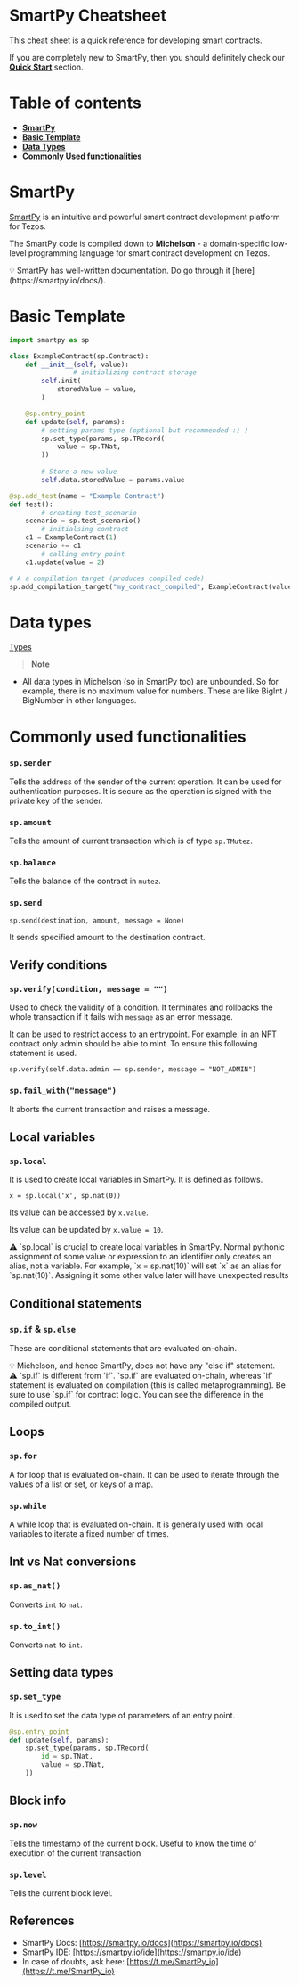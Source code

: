 # SmartPy Cheatsheet

This cheat sheet is a quick reference for developing smart contracts. 

If you are completely new to SmartPy, then you should definitely check our **[Quick Start](https://www.notion.so/Overview-e057760f88b04031893ae82e3c8d505b)** section.

# Table of contents

- **[SmartPy](https://www.notion.so/SmartPy-Cheatsheet-c9d12639a93a436e9d76cd0b664e6079)**
- **[Basic Template](https://www.notion.so/SmartPy-Cheatsheet-c9d12639a93a436e9d76cd0b664e6079)**
- **[Data Types](https://www.notion.so/SmartPy-Cheatsheet-c9d12639a93a436e9d76cd0b664e6079)**
- **[Commonly Used functionalities](https://www.notion.so/SmartPy-Cheatsheet-c9d12639a93a436e9d76cd0b664e6079)**

# SmartPy

[SmartPy](https://smartpy.io/) is an intuitive and powerful smart contract development platform for Tezos.

The SmartPy code is compiled down to **Michelson** - a domain-specific low-level programming language for smart contract development on Tezos.

<aside>
💡 SmartPy has well-written documentation. Do go through it [here](https://smartpy.io/docs/).

</aside>

# Basic Template

```python
import smartpy as sp

class ExampleContract(sp.Contract):
    def __init__(self, value):
				# initializing contract storage
        self.init(
            storedValue = value,
        )

    @sp.entry_point
    def update(self, params):
        # setting params type (optional but recommended :) )
        sp.set_type(params, sp.TRecord(
            value = sp.TNat,
        ))
            
        # Store a new value
        self.data.storedValue = params.value

@sp.add_test(name = "Example Contract")
def test():
		# creating test_scenario
    scenario = sp.test_scenario()
		# initialsing contract
    c1 = ExampleContract(1)
    scenario += c1
		# calling entry point
    c1.update(value = 2)

# A a compilation target (produces compiled code)
sp.add_compilation_target("my_contract_compiled", ExampleContract(value = 0))
```

# Data types

[Types](https://www.notion.so/15db98e8c5b743b4bfe16fbfbe44ca3d)

> **Note**
> 
- All data types in Michelson (so in SmartPy too) are unbounded. So for example, there is no maximum value for numbers. These are like BigInt / BigNumber in other languages.

# Commonly used functionalities

### `sp.sender`

Tells the address of the sender of the current operation. It can be used for authentication purposes. It is secure as the operation is signed with the private key of the sender.

### `sp.amount`

Tells the amount of current transaction which is of type `sp.TMutez`.

### `sp.balance`

Tells the balance of the contract in `mutez`.

### `sp.send`

`sp.send(destination, amount, message = None)`

It sends specified amount to the destination contract.

## Verify conditions

### `sp.verify(condition, message = "")`

Used to check the validity of a condition. It terminates and rollbacks the whole transaction if it fails with `message` as an error message.

It can be used to restrict access to an entrypoint. For example, in an NFT contract only admin should be able to mint. To ensure this following statement is used.

`sp.verify(self.data.admin == sp.sender, message = "NOT_ADMIN")`

### `sp.fail_with("message")`

It aborts the current transaction and raises a message.

## Local variables

### `sp.local`

It is used to create local variables in SmartPy. It is defined as follows.

`x = sp.local('x', sp.nat(0))`

Its value can be accessed by `x.value`.

Its value can be updated by `x.value = 10`.

<aside>
⚠️ `sp.local` is crucial to create local variables in SmartPy.
Normal pythonic assignment of some value or expression to an identifier only creates an alias, not a variable.
For example,
`x = sp.nat(10)` will set `x` as an alias for `sp.nat(10)`. Assigning it some other value later will have unexpected results

</aside>

## Conditional statements

### `sp.if` & `sp.else`

These are conditional statements that are evaluated on-chain.

<aside>
💡 Michelson, and hence SmartPy, does not have any "else if" statement.

</aside>

<aside>
⚠️ `sp.if` is different from `if`. `sp.if` are evaluated on-chain, whereas `if` statement is evaluated on compilation (this is called metaprogramming). Be sure to use `sp.if` for contract logic. You can see the difference in the compiled output.

</aside>

## Loops

### `sp.for`

A for loop that is evaluated on-chain. It can be used to iterate through the values of a list or set, or keys of a map.

### `sp.while`

A while loop that is evaluated on-chain. It is generally used with local variables to iterate a fixed number of times.

## Int vs Nat conversions

### `sp.as_nat()`

Converts `int` to `nat`.

### `sp.to_int()`

Converts `nat` to `int`.

## Setting data types

### `sp.set_type`

It is used to set the data type of parameters of an entry point.

```python
@sp.entry_point
def update(self, params):
    sp.set_type(params, sp.TRecord(
        id = sp.TNat,
        value = sp.TNat,
    ))
```

## Block info

### `sp.now`

Tells the timestamp of the current block. Useful to know the time of execution of the current transaction

### `sp.level`

Tells the current block level.

## References

- SmartPy Docs: [https://smartpy.io/docs](https://smartpy.io/docs)
- SmartPy IDE: [https://smartpy.io/ide](https://smartpy.io/ide)
- In case of doubts, ask here: [https://t.me/SmartPy_io](https://t.me/SmartPy_io)
